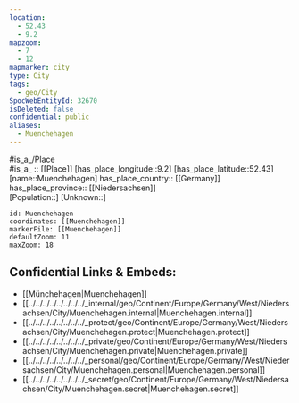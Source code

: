 ```yaml
---
location:
  - 52.43
  - 9.2
mapzoom:
  - 7
  - 12
mapmarker: city
type: City
tags:
  - geo/City
SpocWebEntityId: 32670
isDeleted: false
confidential: public
aliases:
  - Muenchehagen
---
```

#is_a_/Place  
#is_a_ :: [[Place]] 
[has_place_longitude::9.2] 
[has_place_latitude::52.43] 
[name::Muenchehagen] 
has_place_country:: [[Germany]]  
has_place_province:: [[Niedersachsen]]  
[Population::] 
[Unknown::] 


```leaflet
id: Muenchehagen
coordinates: [[Muenchehagen]] 
markerFile: [[Muenchehagen]] 
defaultZoom: 11 
maxZoom: 18
```


## Confidential Links & Embeds: 
- [[Münchehagen|Muenchehagen]]  
- [[../../../../../../../../_internal/geo/Continent/Europe/Germany/West/Niedersachsen/City/Muenchehagen.internal|Muenchehagen.internal]] 
- [[../../../../../../../../_protect/geo/Continent/Europe/Germany/West/Niedersachsen/City/Muenchehagen.protect|Muenchehagen.protect]] 
- [[../../../../../../../../_private/geo/Continent/Europe/Germany/West/Niedersachsen/City/Muenchehagen.private|Muenchehagen.private]] 
- [[../../../../../../../../_personal/geo/Continent/Europe/Germany/West/Niedersachsen/City/Muenchehagen.personal|Muenchehagen.personal]] 
- [[../../../../../../../../_secret/geo/Continent/Europe/Germany/West/Niedersachsen/City/Muenchehagen.secret|Muenchehagen.secret]] 
